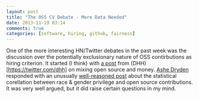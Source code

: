 ```yaml
---
layout: post
title: "The OSS CV Debate - More Data Needed"
date: 2013-11-19 03:14
comments: true
categories: [software, hiring, github, fairness]
---
```


One of the more interesting HN/Twitter debates in the past week was the discussion over the potentially exclusionary nature of OSS contirbutions as hiring criterion. It started (I think) with [a post](http://david.heinemeierhansson.com/2013/the-perils-of-mixing-open-source-and-money.html) from (DHH)[https://twitter.com/dhh] on mixing open source and money. [Ashe Dryden](https://twitter.com/ashedryden) responded with an unusually [well-reasoned post](http://ashedryden.com/blog/the-ethics-of-unpaid-labor-and-the-oss-community) about the statistical corellation between race & gender privilege and open source contributions. It was very well argued, but it did raise certain questions in my mind.


